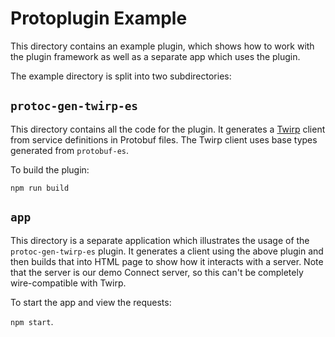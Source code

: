 # Protoplugin Example

This directory contains an example plugin, which shows how to work with the 
plugin framework as well as a separate app which uses the plugin.

The example directory is split into two subdirectories:

## `protoc-gen-twirp-es`

This directory contains all the code for the plugin.  It generates a [Twirp](https://twitchtv.github.io/twirp/docs/spec_v7.html) client from service definitions in Protobuf files.  The Twirp client uses base types generated from `protobuf-es`.

To build the plugin:

`npm run build`


## `app`

This directory is a separate application which illustrates the usage of the `protoc-gen-twirp-es` plugin.  It generates a client using the above plugin and then builds that into HTML page to show how it interacts with a server.  Note that the server is our demo Connect server, so this can't be completely wire-compatible with Twirp.

To start the app and view the requests:

`npm start`.
